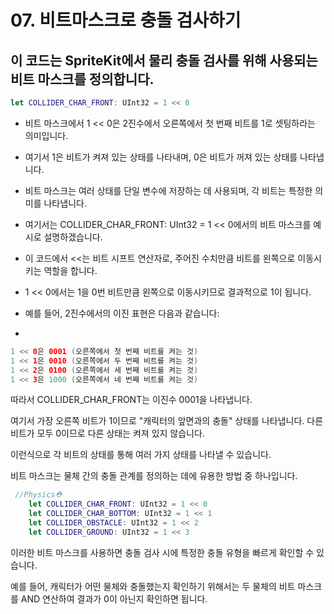# 07. 비트마스크로 충돌 검사하기
## 이 코드는 SpriteKit에서 물리 충돌 검사를 위해 사용되는 비트 마스크를 정의합니다. 
```swift
let COLLIDER_CHAR_FRONT: UInt32 = 1 << 0
```
- 비트 마스크에서 1 << 0은 2진수에서 오른쪽에서 첫 번째 비트를 1로 셋팅하라는 의미입니다.
- 여기서 1은 비트가 켜져 있는 상태를 나타내며, 0은 비트가 꺼져 있는 상태를 나타냅니다.
- 비트 마스크는 여러 상태를 단일 변수에 저장하는 데 사용되며, 각 비트는 특정한 의미를 나타냅니다.
- 여기서는 COLLIDER_CHAR_FRONT: UInt32 = 1 << 0에서의 비트 마스크를 예시로 설명하겠습니다.

- 이 코드에서 <<는 비트 시프트 연산자로, 주어진 수치만큼 비트를 왼쪽으로 이동시키는 역할을 합니다. 
- 1 << 0에서는 1을 0번 비트만큼 왼쪽으로 이동시키므로 결과적으로 1이 됩니다.

- 예를 들어, 2진수에서의 이진 표현은 다음과 같습니다:
- 
```swift
1 << 0은 0001 (오른쪽에서 첫 번째 비트를 켜는 것)
1 << 1은 0010 (오른쪽에서 두 번째 비트를 켜는 것)
1 << 2은 0100 (오른쪽에서 세 번째 비트를 켜는 것)
1 << 3은 1000 (오른쪽에서 네 번째 비트를 켜는 것)
```
따라서 COLLIDER_CHAR_FRONT는 이진수 0001을 나타냅니다. 


여기서 가장 오른쪽 비트가 1이므로 "캐릭터의 앞면과의 충돌" 상태를 나타냅니다. 다른 비트가 모두 0이므로 다른 상태는 켜져 있지 않습니다.

이런식으로 각 비트의 상태를 통해 여러 가지 상태를 나타낼 수 있습니다. 


비트 마스크는 물체 간의 충돌 관계를 정의하는 데에 유용한 방법 중 하나입니다.
```swift
 //Physics⛑️
    let COLLIDER_CHAR_FRONT: UInt32 = 1 << 0
    let COLLIDER_CHAR_BOTTOM: UInt32 = 1 << 1
    let COLLIDER_OBSTACLE: UInt32 = 1 << 2
    let COLLIDER_GROUND: UInt32 = 1 << 3
```
이러한 비트 마스크를 사용하면 충돌 검사 시에 특정한 충돌 유형을 빠르게 확인할 수 있습니다. 

예를 들어, 캐릭터가 어떤 물체와 충돌했는지 확인하기 위해서는 두 물체의 비트 마스크를 AND 연산하여 결과가 0이 아닌지 확인하면 됩니다.
